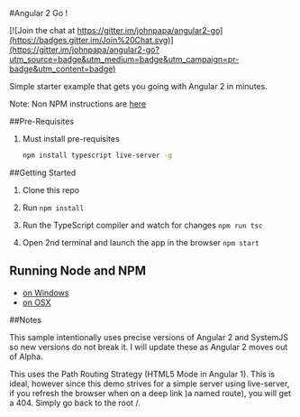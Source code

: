 #Angular 2 Go !

[![Join the chat at https://gitter.im/johnpapa/angular2-go](https://badges.gitter.im/Join%20Chat.svg)](https://gitter.im/johnpapa/angular2-go?utm_source=badge&utm_medium=badge&utm_campaign=pr-badge&utm_content=badge)

Simple starter example that gets you going with Angular 2 in minutes.

Note: Non NPM instructions are [here](#Alternative-Non-NPM-Steps)

##Pre-Requisites

1. Must install pre-requisites

	```bash
	npm install typescript live-server -g
	```

##Getting Started

1. Clone this repo

1. Run `npm install`

1. Run the TypeScript compiler and watch for changes `npm run tsc`

1. Open 2nd terminal and launch the app in the browser `npm start`

## Running Node and NPM

- [on Windows](http://www.johnpapa.net/tips-for-running-node-and-npm-on-windows/)
- [on OSX](http://www.johnpapa.net/how-to-use-npm-global-without-sudo-on-osx/)

##Notes

This sample intentionally uses precise versions of Angular 2 and SystemJS so new versions do not break it. I will update these as Angular 2 moves out of Alpha.

This uses the Path Routing Strategy (HTML5 Mode in Angular 1). This is ideal, however since this demo strives for a simple server using live-server, if you refresh the browser when on a deep link )a named route), you will get a 404. Simply go back to the root /.
